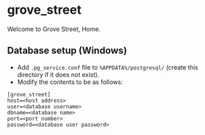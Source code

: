# grove_street
Welcome to Grove Street, Home.

## Database setup (Windows)

* Add `.pg_service.conf` file to `%APPDATA%/postgresql/` (create this directory if it does not exist).
* Modify the contents to be as follows:

```
[grove_street]
host=<host address>
user=<database username>
dbname=<database name>
port=<port number>
password=<database user password>
```
